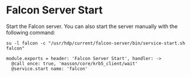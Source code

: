 
# Falcon Server Start

Start the Falcon server. You can also start the server manually with the
following command:

```
su -l falcon -c "/usr/hdp/current/falcon-server/bin/service-start.sh falcon"
```

    module.exports = header: 'Falcon Server Start', handler: ->
      @call once: true, 'masson/core/krb5_client/wait'
      @service.start name: 'falcon'
